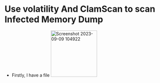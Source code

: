 # Use volatility And ClamScan to scan Infected Memory Dump
- Firstly, I have a file <img width="151" alt="Screenshot 2023-09-09 104922" src="https://github.com/AnniAl13/First/assets/151606989/0d86e128-3b29-48f2-b597-1b2a9296b481">
